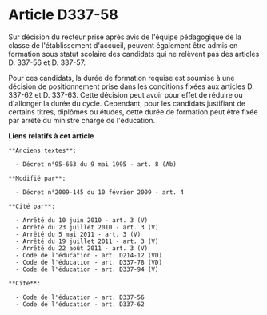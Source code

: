 # Article D337-58

Sur décision du recteur prise après avis de l'équipe pédagogique de la classe de l'établissement d'accueil, peuvent également
être admis en formation sous statut scolaire des candidats qui ne relèvent pas des articles D. 337-56 et D. 337-57. 

Pour ces candidats, la durée de formation requise est soumise à une décision de positionnement prise dans les conditions
fixées aux articles D. 337-62 et D. 337-63. Cette décision peut avoir pour effet de réduire ou d'allonger la durée du cycle.
Cependant, pour les candidats justifiant de certains titres, diplômes ou études, cette durée de formation peut être fixée par
arrêté du ministre chargé de l'éducation.

**Liens relatifs à cet article**

	**Anciens textes**:

	  - Décret n°95-663 du 9 mai 1995 - art. 8 (Ab)

	**Modifié par**:

	  - Décret n°2009-145 du 10 février 2009 - art. 4

	**Cité par**:

	  - Arrêté du 10 juin 2010 - art. 3 (V)
	  - Arrêté du 23 juillet 2010 - art. 3 (V)
	  - Arrêté du 5 mai 2011 - art. 3 (V)
	  - Arrêté du 19 juillet 2011 - art. 3 (V)
	  - Arrêté du 22 août 2011 - art. 3 (V)
	  - Code de l'éducation - art. D214-12 (VD)
	  - Code de l'éducation - art. D337-78 (VD)
	  - Code de l'éducation - art. D337-94 (V)

	**Cite**:

	  - Code de l'éducation - art. D337-56
	  - Code de l'éducation - art. D337-62
